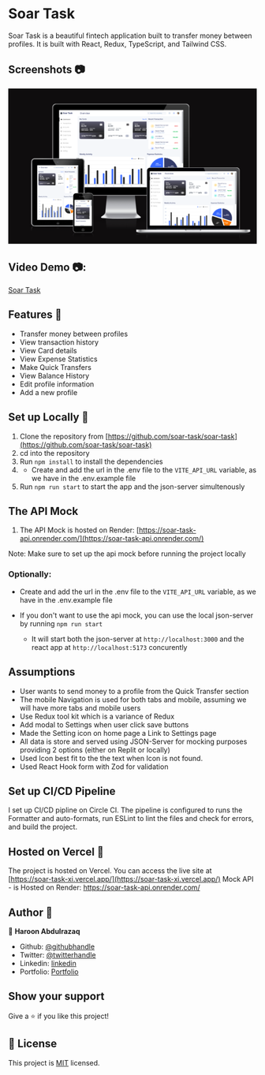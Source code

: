 # Soar Task

Soar Task is a beautiful fintech application built to transfer money between profiles. It is built with React, Redux, TypeScript, and Tailwind CSS.

## Screenshots 📷

![Soar Task](./src/assets/images/soar-task-image.png)

## Video Demo 📷:

[Soar Task](https://drive.google.com/file/d/1HH_jmkdh2-cVaG99HdNd032Psd4r9LFC/view?usp=sharing)

## Features 🚀

- Transfer money between profiles
- View transaction history
- View Card details
- View Expense Statistics
- Make Quick Transfers
- View Balance History
- Edit profile information
- Add a new profile

## Set up Locally 🔧

1. Clone the repository from [https://github.com/soar-task/soar-task](https://github.com/soar-task/soar-task)
2. cd into the repository
3. Run `npm install` to install the dependencies
4. - Create and add the url in the .env file to the `VITE_API_URL` variable, as we have in the .env.example file
5. Run `npm run start` to start the app and the json-server simultenously

## The API Mock

1. The API Mock is hosted on Render: [https://soar-task-api.onrender.com/](https://soar-task-api.onrender.com/)

Note: Make sure to set up the api mock before running the project locally

### Optionally:

- Create and add the url in the .env file to the `VITE_API_URL` variable, as we have in the .env.example file

- If you don't want to use the api mock, you can use the local json-server by running `npm run start`
  - It will start both the json-server at `http://localhost:3000` and the react app at `http://localhost:5173` concurently

## Assumptions

- User wants to send money to a profile from the Quick Transfer section
- The mobile Navigation is used for both tabs and mobile, assuming we will have more tabs and mobile users
- Use Redux tool kit which is a variance of Redux
- Add modal to Settings when user click save buttons
- Made the Setting icon on home page a Link to Settings page
- All data is store and served using JSON-Server for mocking purposes providing 2 options (either on Replit or locally)
- Used Icon best fit to the the text when Icon is not found.
- Used React Hook form with Zod for validation

## Set up CI/CD Pipeline

I set up CI/CD pipline on Circle CI. The pipeline is configured to runs the Formatter and auto-formats, run ESLint to lint the files and check for errors, and build the project.

## Hosted on Vercel 🚀

The project is hosted on Vercel. You can access the live site at [https://soar-task-xi.vercel.app/](https://soar-task-xi.vercel.app/)
Mock API - is Hosted on Render: https://soar-task-api.onrender.com/

## Author 👨

👤 **Haroon Abdulrazaq**

- Github: [@githubhandle](https://github.com/Haroonabdulrazaq)
- Twitter: [@twitterhandle](https://twitter.com/hanq_o)
- Linkedin: [linkedin](https://www.linkedin.com/in/haroonabdulrazaq)
- Portfolio: [Portfolio](https://www.haroonabdulrazaq.tech)

## Show your support

Give a ⭐️ if you like this project!

## 📝 License

This project is [MIT](lic.url) licensed.
